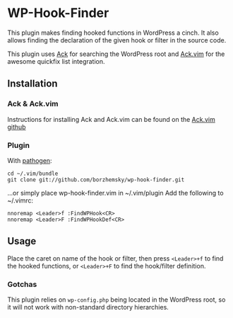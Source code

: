 # WP-Hook-Finder #

This plugin makes finding hooked functions in WordPress a cinch. It also allows finding the declaration of the given hook or filter in the source code.

This plugin uses [Ack](http://beyondgrep.com/) for searching the WordPress root and [Ack.vim](https://github.com/mileszs/ack.vim) for the awesome quickfix list integration.

## Installation ##

### Ack & Ack.vim ###

Instructions for installing Ack and Ack.vim can be found on the [Ack.vim github](https://github.com/mileszs/ack.vim#installation)

### Plugin ###

With [pathogen](https://github.com/tpope/vim-pathogen):

    cd ~/.vim/bundle
    git clone git://github.com/borzhemsky/wp-hook-finder.git

...or simply place wp-hook-finder.vim in ~/.vim/plugin
Add the following to ~/.vimrc:

    nnoremap <Leader>f :FindWPHook<CR>
    nnoremap <Leader>F :FindWPHookDef<CR>

## Usage ##

Place the caret on name of the hook or filter, then press `<Leader>+f` to find the hooked functions, or `<Leader>+F` to find the hook/filter definition.

### Gotchas ###

This plugin relies on `wp-config.php` being located in the WordPress root, so it will not work with non-standard directory hierarchies.
